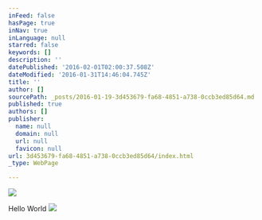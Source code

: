 ```yaml
---
inFeed: false
hasPage: true
inNav: true
inLanguage: null
starred: false
keywords: []
description: ''
datePublished: '2016-02-01T02:00:37.508Z'
dateModified: '2016-01-31T14:46:04.745Z'
title: ''
author: []
sourcePath: _posts/2016-01-19-3d453679-fa68-4851-a738-0ccb3ed85d64.md
published: true
authors: []
publisher:
  name: null
  domain: null
  url: null
  favicon: null
url: 3d453679-fa68-4851-a738-0ccb3ed85d64/index.html
_type: WebPage

---
```

![](https://the-grid-user-content.s3-us-west-2.amazonaws.com/0edeaff3-d15a-4425-9d83-c88f78edb55a.jpg)

Hello World
![](https://the-grid-user-content.s3-us-west-2.amazonaws.com/30ae4374-26cd-4a24-8b36-0f18b18d9b23.jpg)